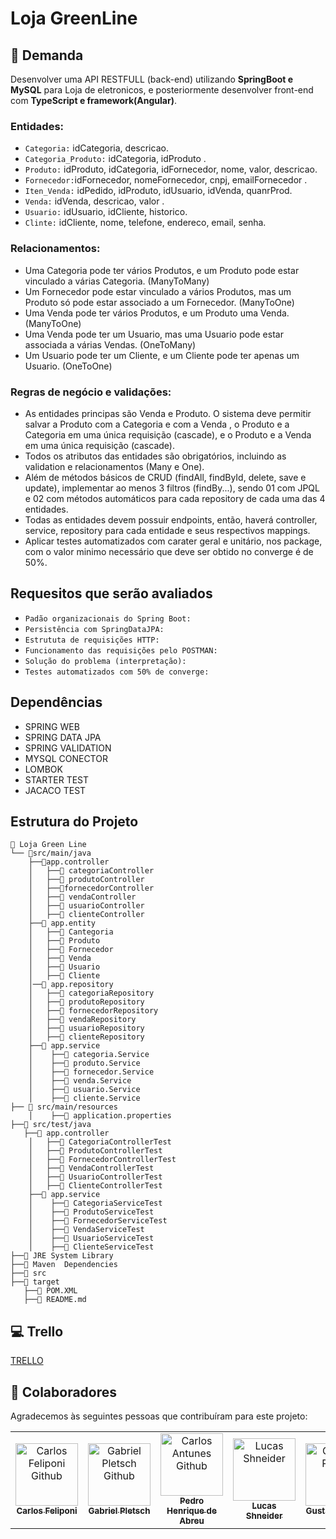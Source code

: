 # Loja GreenLine

## 🚀 Demanda

Desenvolver uma API RESTFULL (back-end) utilizando **SpringBoot e MySQL** para Loja de eletronicos, e posteriormente desenvolver front-end com **TypeScript e framework(Angular)**.

### Entidades:

- `Categoria:` idCategoria, descricao.<br>
- `Categoria_Produto:` idCategoria, idProduto .<br>
- `Produto:` idProduto, idCategoria, idFornecedor, nome, valor, descricao.<br>
- `Fornecedor:`idFornecedor, nomeFornecedor, cnpj, emailFornecedor .<br>
- `Iten_Venda:` idPedido, idProduto, idUsuario, idVenda, quanrProd.<br>
- `Venda:` idVenda, descricao, valor .<br>
- `Usuario:` idUsuario, idCliente, historico.<br>
- `Clinte:` idCliente, nome, telefone, endereco, email, senha.<br>

### Relacionamentos:

- Uma Categoria pode ter vários Produtos, e um Produto pode estar vinculado a várias Categoria. (ManyToMany)
- Um Fornecedor pode estar vinculado a vários Produtos, mas um Produto só pode estar associado 
a um Fornecedor. (ManyToOne)
- Uma Venda pode ter vários Produtos, e um Produto uma Venda. (ManyToOne)
- Uma Venda pode ter um Usuario, mas uma Usuario pode estar associada a várias Vendas. (OneToMany)
- Um Usuario pode ter um Cliente, e um Cliente pode ter apenas um Usuario. (OneToOne)

### Regras de negócio e validações:

- As entidades principas são Venda e Produto. O sistema deve permitir salvar a Produto com a Categoria e com a Venda
, o Produto e a Categoria em uma única requisição (cascade), e o Produto e a Venda em uma única requisição (cascade).
- Todos os atributos das entidades são obrigatórios, incluindo as validation e relacionamentos (Many e One).
- Além de métodos básicos de CRUD (findAll, findById, delete, save e update), implementar
ao menos 3 filtros (findBy...), sendo 01 com JPQL e 02 com métodos automáticos para cada
repository de cada uma das 4 entidades.
- Todas as entidades devem possuir endpoints, então, haverá controller, service, repository
para cada entidade e seus respectivos mappings.
- Aplicar testes automatizados com carater geral e unitário, nos package, com o valor minimo
necessário que deve ser obtido no converge é de 50%.

## Requesitos que serão avaliados

- `Padão organizacionais do Spring Boot:`
- `Persistência com SpringDataJPA:`
- `Estrututa de requisições HTTP:`
- `Funcionamento das requisições pelo POSTMAN:`
- `Solução do problema (interpretação):`
- `Testes automatizados com 50% de converge:`

## Dependências

- SPRING WEB
- SPRING DATA JPA
- SPRING VALIDATION
- MYSQL CONECTOR
- LOMBOK
- STARTER TEST
- JACACO TEST

## Estrutura do Projeto
```
📁 Loja Green Line
└── 📁src/main/java
    ├──📁app.controller
    │   ├──📁 categoriaController
    │   ├──📁 produtoController
    │   ├──📁fornecedorController
    │   ├──📁 vendaController
    │   ├──📁 usuarioController
    │   ├──📁 clienteController
    ├──📁 app.entity
    │   ├──📁 Cantegoria
    │   ├──📁 Produto
    │   ├──📁 Fornecedor
    │   ├──📁 Venda
    │   ├──📁 Usuario
    │   ├──📁 Cliente
    │──📁 app.repository
    │   ├──📁 categoriaRepository
    │   ├──📁 produtoRepository
    │   ├──📁 fornecedorRepository
    │   ├──📁 vendaRepository
    │   ├──📁 usuarioRepository
    │   ├──📁 clienteRepository
    ├──📁 app.service
    │    ├──📁 categoria.Service
    │    ├──📁 produto.Service
    │    ├──📁 fornecedor.Service
    │    ├──📁 venda.Service
    │    ├──📁 usuario.Service
    │    ├──📁 cliente.Service
├── 📁 src/main/resources
    │    ├──📁 application.properties
├──📁 src/test/java
   ├──📁 app.controller
    │   ├──📁 CategoriaControllerTest
    │   ├──📁 ProdutoControllerTest
    │   ├──📁 FornecedorControllerTest
    │   ├──📁 VendaControllerTest
    │   ├──📁 UsuarioControllerTest
    │   ├──📁 ClienteControllerTest
    ├──📁 app.service
    │    ├──📁 CategoriaServiceTest
    │    ├──📁 ProdutoServiceTest
    │    ├──📁 FornecedorServiceTest
    │    ├──📁 VendaServiceTest
    │    ├──📁 UsuarioServiceTest
    │    ├──📁 ClienteServiceTest
├──📁 JRE System Library
├──📁 Maven  Dependencies
├──📁 src
├──📁 target
   ├──📁 POM.XML
   ├──📁 README.md 
   ```

## 💻 Trello
  [TRELLO](https://trello.com/invite/b/aKBOSCax/ATTI60239fda27f435cec23cab19bf1ab1c2180DF94F/loja-green-line)

## 🤝 Colaboradores

Agradecemos às seguintes pessoas que contribuíram para este projeto:

<table>
  <tr>
    <td align="center">
      <a href="https://github.com/CarlosFeliponi">
        <img src="https://avatars.githubusercontent.com/u/107933029?v=4" width="100px;" alt="Carlos Feliponi Github"/><br>
        <sub>
          <b>Carlos Feliponi</b>
        </sub>
      </a>
    </td>
    <td align="center">
      <a href="https://github.com/Exxodius">
        <img src="https://avatars.githubusercontent.com/u/119608284?v=4" width="100px;" alt="Gabriel Pletsch Github"/><br>
        <sub>
          <b>Gabriel Pletsch</b>
        </sub>
      </a>
    </td>
    <td align="center">
      <a href="https://github.com/PedroHenriqueAbreuF">
        <img src="https://avatars.githubusercontent.com/u/101679821?v=4" width="100px;" alt="Carlos Antunes Github"/><br>
        <sub>
          <b>Pedro Henrique de Abreu</b>
        </sub>
      </a>
    </td>
    <td align="center">
      <a href="https://github.com/lucasSchneider1999">
        <img src="https://avatars.githubusercontent.com/u/129910935?v=4" width="100px" alt="Lucas Shneider"/><br>
        <sub>
          <b>Lucas Shneider</b>
        </sub>
      </a>
    </td>
     <td align="center">
      <a href="https://github.com/gustavoronan">
        <img src="https://avatars.githubusercontent.com/u/129910842?v=4" width="100px" alt="Gustavo Ronan"/><br>
        <sub>
          <b>Gustavo Ronan</b>
        </sub>
      </a>
    </td>
  </tr>
</table> 
